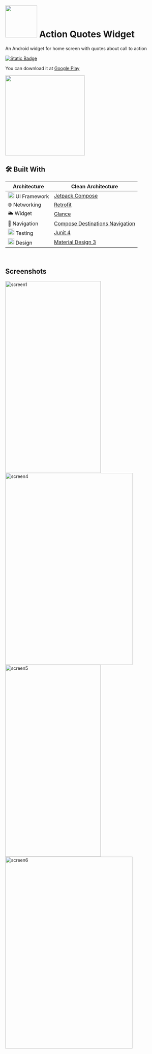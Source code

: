 # <img height="100" src="https://play-lh.googleusercontent.com/JJ-Al1PNDNgsS9Lkx6pEUt5ZQXWRXDd-7aJM8PsT0zaINrzdF9NHpNWBtA3orqRZjEM=w240-h480-rw" /> Action Quotes Widget 
An Android widget for home screen with quotes about call to action 

<a href="https://kotlinlang.org"><img alt="Static Badge" src="https://img.shields.io/badge/language-kotlin-blue"> </a>


You can download it at <a href="https://play.google.com/store/apps/details?id=es.gustavomoreno.android.gp.widget.actionquotes"> Google Play </a> 
<br/>


<img height="250" src="https://play-lh.googleusercontent.com/INQSYib6Ve3KNdjh3Bxaky1nYA668LaUVMfvXUy5SvWmH0fBKqwOAWUWwXQoGjZOTA=w416-h235-rw" />


 
<br />                         

## 🛠 Built With
|  Architecture   | Clean Architecture |
|----------------	|------------------------------	|
| <img height="20" src="https://3.bp.blogspot.com/-VVp3WvJvl84/X0Vu6EjYqDI/AAAAAAAAPjU/ZOMKiUlgfg8ok8DY8Hc-ocOvGdB0z86AgCLcBGAsYHQ/s1600/jetpack%2Bcompose%2Bicon_RGB.png">    UI Framework  | [Jetpack Compose](https://www.jetbrains.com/lp/compose-multiplatform/)         |                        |
| 🌐 Networking        | [Retrofit](https://github.com/square/retrofit)                |
| 🌥️  Widget       |  [Glance](https://developer.android.google.cn/jetpack/compose/glance) |
| :compass: Navigation       |  [Compose Destinations Navigation](https://developer.android.com/jetpack/compose/navigation) |
| <img height="20" src="https://2.bp.blogspot.com/-bD9iB6eEFNc/WXdfMahDf-I/AAAAAAAAEX0/Jr2V9cPvrJITSZkTmwt2k1PBZ_m830A5wCLcBGAs/s1600/image1.png">    Testing       |  [Junit 4](https://developer.android.google.cn/jetpack/compose/testing) |
| <img height="20" src="https://upload.wikimedia.org/wikipedia/commons/thumb/c/c7/Google_Material_Design_Logo.svg/1024px-Google_Material_Design_Logo.svg.png">    Design  | [Material Design 3](https://m3.material.io//)         |                        |


<br />

## Screenshots

<a href="https://ibb.co/BzFwgmf"><img src="https://i.ibb.co/TvdrHZw/screen1.jpg"  width="300" height="600" alt="screen1" border="0"></a>
<a href='https://postimg.cc/CBc882ZP' target='_blank'><img src='https://i.postimg.cc/QC3J2Gj3/screen4.png' width="400" height="600"  border='0' alt='screen4'/></a>
<a href='https://postimg.cc/30JbYzp3' target='_blank'><img src='https://i.postimg.cc/4yzCbgxH/screen5.png' width="300" height="600" border='0' alt='screen5'/></a>
<a href='https://postimg.cc/zybDqcSw' target='_blank'><img src='https://i.postimg.cc/P5KCQGC7/screen6.png'  width="400" height="600"  border='0' alt='screen6'/></a><br />
